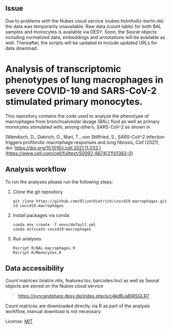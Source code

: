 ## Issue
Due to problems with the Nubes cloud service (nubes.helmholtz-berlin.de) the data was temporarily unavailable.
Raw data (count table) for both BAL samples and monocytes is available via DESY.
Soon, the Seurat objects including normalized data, embeddings and annotations will be available as well.
Thereafter, the scripts will be updated to include updated URLs for data download.

# Analysis of transcriptomic phenotypes of lung macrophages in severe COVID-19 and SARS-CoV-2 stimulated primary monocytes.

This repository contains the code used to analyze the phenotype of macrophages from bronchoalveolar lavage (BAL) fluid as well as primary monocytes stimulated with, among others, SARS-CoV-2 as shown in 

[Wendisch, D., Dietrich, O., Mari, T., von Stillfried, S., SARS-CoV-2 infection triggers profibrotic macrophage responses and lung fibrosis, _Cell_ (2021), doi: https://doi.org/10.1016/j.cell.2021.11.033.](https://www.cell.com/cell/fulltext/S0092-8674(21)01383-0)

## Analysis workflow
To run the analyses please run the following steps:

1. Clone the git repository
   ```
   git clone https://github.com/OliverDietrich/covid19.macrophages.git
   cd covid19.macrophages
   ```
1. Install packages via conda
   ```
   conda env create -f envs/default.yml
   conda activate covid19-macrophages
   ```
1. Run analyses
   ```
   Rscript R/BAL-macrophages.R
   Rscript R/Monocytes.R
   ```

## Data accessibility
Count matrices (matrix.mtx, features.tsv, barcodes.tsv) as well as Seurat objects are stored on the Nubes cloud service

> https://syncandshare.desy.de/index.php/s/c4kdBJaBjRSGLR7

Count matrices are downloaded directly via R as part of the analysis workflow, manual download is not necessary. 

License: [MIT](https://github.com/OliverDietrich/COVID-19_profibrotic-macrophage-responses/blob/main/LICENSE)
